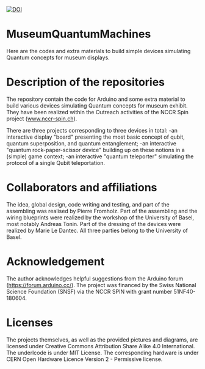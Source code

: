 [![DOI](https://zenodo.org/badge/doi/10.5281/zenodo.12704448.svg)](http://dx.doi.org/10.5281/zenodo.12704448)

# MuseumQuantumMachines
Here are the codes and extra materials to build simple devices simulating Quantum concepts for museum displays.

# Description of the repositories
The repository contain the code for Arduino and some extra material to build various devices simulating Quantum concepts for museum exhibit.
They have been realized within the Outreach activities of the NCCR Spin project (www.nccr-spin.ch).

There are three projects corresponding to three devices in total:
-an interactive display "board" presenting the most basic concept of qubit, quantum superposition, and quantum entanglement;
-an interactive "quantum rock-paper-scissor device" building up on these notions in a (simple) game context;
-an interactive "quantum teleporter" simulating the protocol of a single Qubit teleportation.

# Collaborators and affiliations
The idea, global design, code writing and testing, and part of the assembling was realised by Pierre Fromholz.
Part of the assembling and the wiring blueprints were realized by the workshop of the University of Basel, most notably Andreas Tonin.
Part of the dressing of the devices were realized by Marie Le Dantec.
All three parties belong to the University of Basel.

# Acknowledgement
The author acknowledges helpful suggestions from the Arduino forum (https://forum.arduino.cc/).
The project was financed by the Swiss National Science Foundation (SNSF) via the NCCR SPIN with grant number 51NF40-180604.

# Licenses
The projects themselves, as well as the provided pictures and diagrams, are licensed under Creative Commons Attribution Share Alike 4.0 International. The underlcode is under MIT License. The corresponding hardware is under CERN Open Hardware Licence Version 2 - Permissive license.

